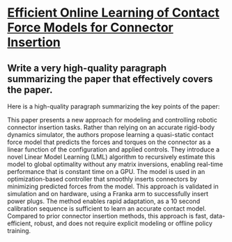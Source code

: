 # [Efficient Online Learning of Contact Force Models for Connector   Insertion](https://arxiv.org/abs/2312.09190)

## Write a very high-quality paragraph summarizing the paper that effectively covers the paper.

 Here is a high-quality paragraph summarizing the key points of the paper:

This paper presents a new approach for modeling and controlling robotic connector insertion tasks. Rather than relying on an accurate rigid-body dynamics simulator, the authors propose learning a quasi-static contact force model that predicts the forces and torques on the connector as a linear function of the configuration and applied controls. They introduce a novel Linear Model Learning (LML) algorithm to recursively estimate this model to global optimality without any matrix inversions, enabling real-time performance that is constant time on a GPU. The model is used in an optimization-based controller that smoothly inserts connectors by minimizing predicted forces from the model. This approach is validated in simulation and on hardware, using a Franka arm to successfully insert power plugs. The method enables rapid adaptation, as a 10 second calibration sequence is sufficient to learn an accurate contact model. Compared to prior connector insertion methods, this approach is fast, data-efficient, robust, and does not require explicit modeling or offline policy training.
